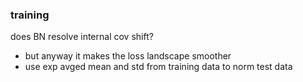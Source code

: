 ### training

does BN resolve internal cov shift?
- but anyway it makes the loss landscape smoother
- use exp avged mean and std from training data to norm test data